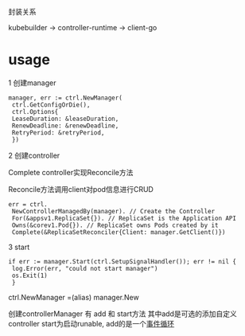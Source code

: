 封装关系

kubebuilder -> controller-runtime -> client-go

# usage

1 创建manager
```
manager, err := ctrl.NewManager(
 ctrl.GetConfigOrDie(),
 ctrl.Options{
 LeaseDuration: &leaseDuration,
 RenewDeadline: &renewDeadline,
 RetryPeriod: &retryPeriod,
 })
```
2 创建controller

Complete controller实现Reconcile方法

Reconcile方法调用client对pod信息进行CRUD
```
err = ctrl.
 NewControllerManagedBy(manager). // Create the Controller
 For(&appsv1.ReplicaSet{}). // ReplicaSet is the Application API
 Owns(&corev1.Pod{}). // ReplicaSet owns Pods created by it
 Complete(&ReplicaSetReconciler{Client: manager.GetClient()})
```
3 start
```
if err := manager.Start(ctrl.SetupSignalHandler()); err != nil {
 log.Error(err, "could not start manager")
 os.Exit(1)
 }
```



ctrl.NewManager  =(alias) manager.New

创建controllerManager  有 add 和 start方法
其中add是可选的添加自定义controller 
start为启动runable, add的是一个[事件循环](https://kubernetes.io/zh/docs/reference/command-line-tools-reference/kube-controller-manager/)